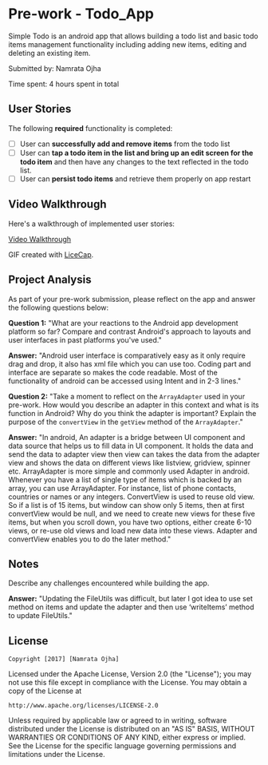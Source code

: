 # Pre-work - Todo_App

Simple Todo  is an android app that allows building a todo list and basic todo items management functionality including adding new items, editing and deleting an existing item.

Submitted by: Namrata Ojha

Time spent: 4 hours spent in total

## User Stories

The following **required** functionality is completed:

* [ ] User can **successfully add and remove items** from the todo list
* [ ] User can **tap a todo item in the list and bring up an edit screen for the todo item** and then have any changes to the text reflected in the todo list.
* [ ] User can **persist todo items** and retrieve them properly on app restart

## Video Walkthrough

Here's a walkthrough of implemented user stories:

[Video Walkthrough](https://youtu.be/ppH1k8IDrGU)

GIF created with [LiceCap](http://i.imgur.com/jDHoc5d.gifv).

## Project Analysis

As part of your pre-work submission, please reflect on the app and answer the following questions below:

**Question 1:** "What are your reactions to the Android app development platform so far? Compare and contrast Android's approach to layouts and user interfaces in past platforms you've used."

**Answer:** "Android user interface is comparatively easy as it only require drag and drop, it also has xml file which you can use too. Coding part and interface are separate so makes the code readable. Most of the functionality of android can be accessed using Intent and in 2-3 lines."

**Question 2:** "Take a moment to reflect on the `ArrayAdapter` used in your pre-work. How would you describe an adapter in this context and what is its function in Android? Why do you think the adapter is important? Explain the purpose of the `convertView` in the `getView` method of the `ArrayAdapter`."

**Answer:**  "In android, An adapter is a bridge between UI component and data source that helps us to fill data in UI component. It holds the data and send the data to adapter view then view can takes the data from the adapter view and shows the data on different views like listview, gridview, spinner etc. ArrayAdapter is more simple and commonly used Adapter in android.
Whenever you have a list of single type of items which is backed by an array, you can use ArrayAdapter. For instance, list of phone contacts, countries or names or any integers.
ConvertView is used to reuse old view.
So if a list is of 15 items, but window can show only 5 items, then at first convertView would be null, and we need to create new views for these five items, but when you scroll down, you have two options, either create 6-10 views, or re-use old views and load new data into these views. Adapter and convertView enables you to do the later method."

## Notes

Describe any challenges encountered while building the app.

**Answer:** "Updating the FileUtils was difficult, but later I got idea to use set method on items and update the adapter and then use ‘writeItems’ method to update FileUtils."

## License

    Copyright [2017] [Namrata Ojha]

Licensed under the Apache License, Version 2.0 (the "License");
you may not use this file except in compliance with the License.
You may obtain a copy of the License at

    http://www.apache.org/licenses/LICENSE-2.0

Unless required by applicable law or agreed to in writing, software
distributed under the License is distributed on an "AS IS" BASIS,
WITHOUT WARRANTIES OR CONDITIONS OF ANY KIND, either express or implied.
See the License for the specific language governing permissions and
limitations under the License.
